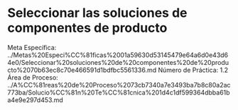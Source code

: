 # Seleccionar las soluciones de componentes de producto

Meta Específica: ../Metas%20Especi%CC%81ficas%2001a59630d53145479e64a6d0e43d64e0/Seleccionar%20soluciones%20de%20componentes%20de%20producto%2070b63ec8c70e466591d1bdfbc5561336.md
Número de Práctica: 1.2
Área de Proceso: ../A%CC%81reas%20de%20Proceso%2073cb7340a7e3493ba7b8c80a2ac773ba/Solucio%CC%81n%20Te%CC%81cnica%201d4c1df599364dbba61ba4e9e297d453.md